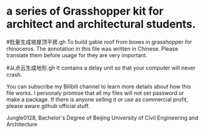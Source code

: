 # a series of Grasshopper kit for architect and architectural students.
#批量生成坡屋顶平房.gh
To build gable roof from boxes in grasshopper for rhinoceros.
The annotation in this file was written in Chinese. Please translate them before usage for they are very important. 

#从点云生成地形.gh
It contains a delay unit so that your computer will never crash. 

You can subscribe my Bilibili channel to learn more details about how this file works. 
I personaly promise that all my files will not set password or make a package. 
If there is anyone selling it or use as commercial profit, please aware github official stuff. 

Jungle0128,
Bachelor's Degree of Beijing University of Civil Engineering and Architecture
